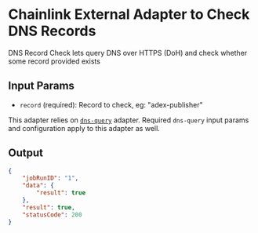 # Chainlink External Adapter to Check DNS Records

DNS Record Check lets query DNS over HTTPS (DoH) and check whether some record provided exists

## Input Params

- `record` (required): Record to check, eg: "adex-publisher"

This adapter relies on [`dns-query`](../../dns-query/README.md) adapter. Required `dns-query` input params and configuration apply to this adapter as well.

## Output

```json
{
    "jobRunID": "1",
    "data": {
        "result": true
    },
    "result": true,
    "statusCode": 200
}
```
